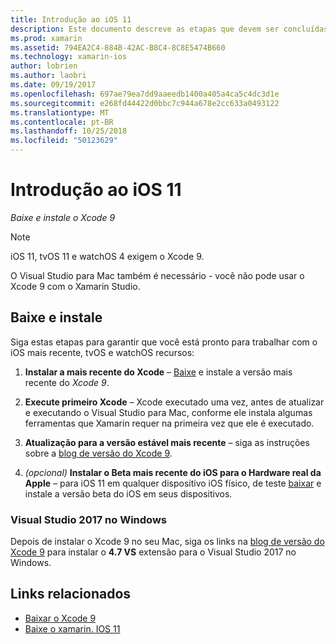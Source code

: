 ```yaml
---
title: Introdução ao iOS 11
description: Este documento descreve as etapas que devem ser concluídas para começar a desenvolver aplicativos iOS 11. Ele aborda como baixar o Xcode e atualizar o Visual Studio 2017.
ms.prod: xamarin
ms.assetid: 794EA2C4-884B-42AC-B8C4-8C8E5474B660
ms.technology: xamarin-ios
author: lobrien
ms.author: laobri
ms.date: 09/19/2017
ms.openlocfilehash: 697ae79ea7dd9aaeedb1400a405a4ca5c4dc3d1e
ms.sourcegitcommit: e268fd44422d0bbc7c944a678e2cc633a0493122
ms.translationtype: MT
ms.contentlocale: pt-BR
ms.lasthandoff: 10/25/2018
ms.locfileid: "50123629"
---
```

# <a name="getting-started-with-ios-11"></a>Introdução ao iOS 11

_Baixe e instale o Xcode 9_

> [!NOTE]
> iOS 11, tvOS 11 e watchOS 4 exigem o Xcode 9.
>
> O Visual Studio para Mac também é necessário - você não pode usar o Xcode 9 com o Xamarin Studio.

## <a name="download-and-install"></a>Baixe e instale

Siga estas etapas para garantir que você está pronto para trabalhar com o iOS mais recente, tvOS e watchOS recursos:

1. **Instalar a mais recente do Xcode** – [Baixe](https://developer.apple.com/download/) e instale a versão mais recente do _Xcode 9_.

2. **Execute primeiro Xcode** – Xcode executado uma vez, antes de atualizar e executando o Visual Studio para Mac, conforme ele instala algumas ferramentas que Xamarin requer na primeira vez que ele é executado.

3. **Atualização para a versão estável mais recente** – siga as instruções sobre a [blog de versão do Xcode 9](https://releases.xamarin.com/stable-release-15-3-5-with-xcode-9-support/).

4. _(opcional)_  **Instalar o Beta mais recente do iOS para o Hardware real da Apple** – para iOS 11 em qualquer dispositivo iOS físico, de teste [baixar](https://developer.apple.com/download/) e instale a versão beta do iOS em seus dispositivos.


### <a name="visual-studio-2017-on-windows"></a>Visual Studio 2017 no Windows

Depois de instalar o Xcode 9 no seu Mac, siga os links na [blog de versão do Xcode 9](https://releases.xamarin.com/stable-release-15-3-5-with-xcode-9-support/) para instalar o **4.7 VS** extensão para o Visual Studio 2017 no Windows.


## <a name="related-links"></a>Links relacionados

- [Baixar o Xcode 9](https://developer.apple.com/download/)
- [Baixe o xamarin. IOS 11](https://releases.xamarin.com/stable-release-15-3-5-with-xcode-9-support/)
